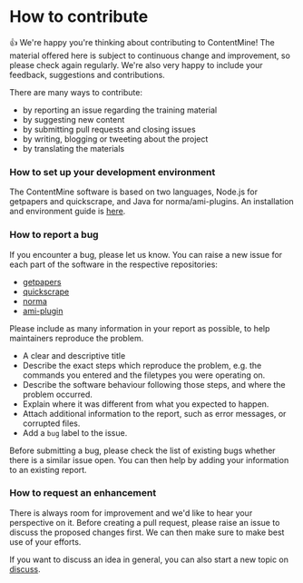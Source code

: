 # How to contribute

:+1: We're happy you're thinking about contributing to ContentMine! The material offered here is subject to continuous change and improvement, so please check again regularly. We're also very happy to include your feedback, suggestions and contributions.

There are many ways to contribute:
- by reporting an issue regarding the training material
- by suggesting new content
- by submitting pull requests and closing issues
- by writing, blogging or tweeting about the project
- by translating the materials

### How to set up your development environment

The ContentMine software is based on two languages, Node.js for getpapers and quickscrape, and Java for norma/ami-plugins. An installation and environment guide is [here](http://contentmine.github.io/).

### How to report a bug

If you encounter a bug, please let us know. You can raise a new issue for each part of the software in the respective repositories:

* [getpapers](https://github.com/ContentMine/getpapers/issues)
* [quickscrape](https://github.com/ContentMine/quickscrape/issues)
* [norma](https://github.com/ContentMine/norma/issues)
* [ami-plugin](https://github.com/ContentMine/ami-plugin/issues)

Please include as many information in your report as possible, to help maintainers reproduce the problem.

* A clear and descriptive title
* Describe the exact steps which reproduce the problem, e.g. the commands you entered and the filetypes you were operating on.
* Describe the software behaviour following those steps, and where the problem occurred.
* Explain where it was different from what you expected to happen.
* Attach additional information to the report, such as error messages, or corrupted files.
* Add a `bug` label to the issue.

Before submitting a bug, please check the list of existing bugs whether there is a similar issue open. You can then help by adding your information to an existing report.

### How to request an enhancement

There is always room for improvement and we'd like to hear your perspective on it. Before creating a pull request, please raise an issue to discuss the proposed changes first. We can then make sure to make best use of your efforts.

If you want to discuss an idea in general, you can also start a new topic on [discuss](http://discuss.contentmine.org/).

